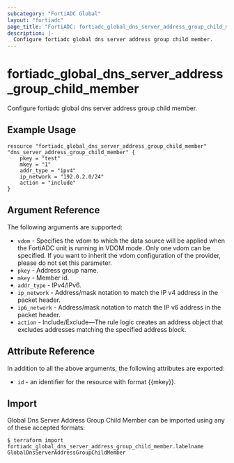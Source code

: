 ```yaml
---
subcategory: "FortiADC Global"
layout: "fortiadc"
page_title: "FortiADC: fortiadc_global_dns_server_address_group_child_member"
description: |-
  Configure fortiadc global dns server address group child member.
---
```


# fortiadc_global_dns_server_address_group_child_member
Configure fortiadc global dns server address group child member.

## Example Usage
```hcl
resource "fortiadc_global_dns_server_address_group_child_member" "dns_server_address_group_child_member" {
	pkey = "test"
	mkey = "1"
	addr_type = "ipv4"
	ip_network = "192.0.2.0/24"
	action = "include"
}

```

## Argument Reference

The following arguments are supported:

* `vdom` - Specifies the vdom to which the data source will be applied when the FortiADC unit is running in VDOM mode. Only one vdom can be specified. If you want to inherit the vdom configuration of the provider, please do not set this parameter.
* `pkey` - Address group name.
* `mkey` - Member id.
* `addr_type` - IPv4/IPv6.
* `ip_network` - Address/mask notation to match the IP v4 address in the packet header.
* `ip6_network` - Address/mask notation to match the IP v6 address in the packet header.
* `action` - Include/Exclude—The rule logic creates an address object that excludes addresses matching the specified address block.


## Attribute Reference

In addition to all the above arguments, the following attributes are exported:
* `id` - an identifier for the resource with format {{mkey}}.

## Import
 Global Dns Server Address Group Child Member can be imported using any of these accepted formats:
```
$ terraform import fortiadc_global_dns_server_address_group_child_member.labelname GlobalDnsServerAddressGroupChildMember
```
